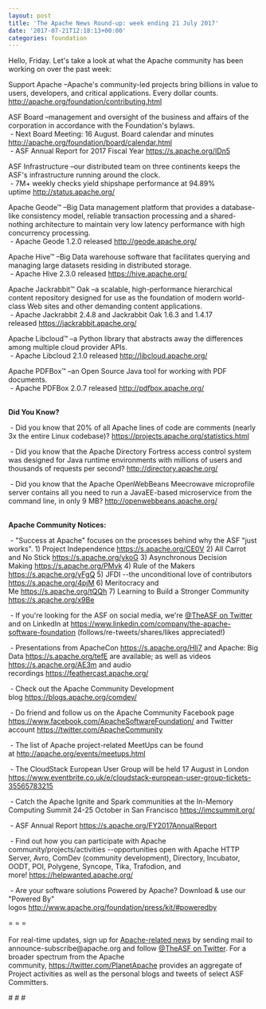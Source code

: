 ```yaml
---
layout: post
title: 'The Apache News Round-up: week ending 21 July 2017'
date: '2017-07-21T12:18:13+00:00'
categories: foundation
---
```

<p>Hello, Friday. Let's take a look at what the Apache community has been working on over the past week:</p> 
  <p>Support Apache&nbsp;–Apache's community-led projects bring billions in value to users, developers, and critical applications. Every dollar counts. <a href="http://apache.org/foundation/contributing.html">http://apache.org/foundation/contributing.html</a></p> 
  <div> 
    <p>ASF Board –management and oversight of the business and affairs of the corporation in accordance with the Foundation's bylaws.<br />&nbsp;- Next Board Meeting: 16 August. Board calendar and minutes <a href="http://apache.org/foundation/board/calendar.html">http://apache.org/foundation/board/calendar.html</a><br />&nbsp;- ASF Annual Report for 2017 Fiscal Year&nbsp;<a href="https://s.apache.org/IDn5">https://s.apache.org/IDn5</a></p> 
    <p>ASF Infrastructure –our distributed team on three continents keeps the ASF's infrastructure running around the clock.<br />&nbsp;- 7M+ weekly checks yield shipshape performance at 94.89% uptime&nbsp;<a href="http://status.apache.org/">http://status.apache.org/</a></p> 
  </div> 
  <div> 
    <p>Apache Geode™ –Big Data management platform that provides a database-like consistency model, reliable transaction processing and a shared-nothing architecture to maintain very low latency performance with high concurrency processing.<br />&nbsp;- Apache Geode 1.2.0 released&nbsp;<a href="http://geode.apache.org/">http://geode.apache.org/</a></p> 
    <p>Apache Hive™ –Big Data warehouse software that facilitates querying and managing large datasets residing in distributed storage.<br />&nbsp;- Apache Hive 2.3.0 released&nbsp;<a href="https://hive.apache.org/">https://hive.apache.org/</a></p> 
    <p>Apache Jackrabbit™ Oak –a scalable, high-performance hierarchical content repository designed for use as the foundation of modern world-class Web sites and other demanding content applications.<br />&nbsp;- Apache Jackrabbit 2.4.8 and Jackrabbit Oak 1.6.3 and 1.4.17 released&nbsp;<a href="https://jackrabbit.apache.org/">https://jackrabbit.apache.org/</a></p> 
    <p>Apache Libcloud™ –a Python library that abstracts away the differences among multiple cloud provider APIs.<br />&nbsp;- Apache Libcloud 2.1.0 released&nbsp;<a href="http://libcloud.apache.org/">http://libcloud.apache.org/</a></p> 
    <p>Apache PDFBox™ –an Open Source Java tool for working with PDF documents.<br />&nbsp;- Apache PDFBox 2.0.7 released&nbsp;<a href="http://pdfbox.apache.org/">http://pdfbox.apache.org/</a></p> 
    <p><strong><br />Did You Know?</strong></p> 
    <p>&nbsp;- Did you know that&nbsp;20% of all Apache lines of code are comments (nearly 3x the entire Linux codebase)?&nbsp;<a href="https://projects.apache.org/statistics.html">https://projects.apache.org/statistics.html</a></p> 
    <p>&nbsp;- Did you know that the Apache Directory Fortress access control system was designed for Java runtime environments with millions of users and thousands of requests per second?&nbsp;<a href="http://directory.apache.org/">http://directory.apache.org/</a></p> 
    <p>&nbsp;- Did you know that the Apache OpenWebBeans Meecrowave microprofile server contains all you need to run a JavaEE-based microservice from the command line, in only 9 MB?&nbsp;<a href="http://openwebbeans.apache.org/">http://openwebbeans.apache.org/</a><br /><br /></p> 
  </div> 
  <div> 
    <p><strong>Apache Community Notices:</strong></p> 
  </div> 
  <div> 
    <p>&nbsp;- &quot;Success at Apache&quot; focuses on the processes behind why the ASF &quot;just works&quot;. 1) Project Independence <a href="https://s.apache.org/CE0V">https://s.apache.org/CE0V</a>&nbsp;2) All Carrot and No Stick&nbsp;<a href="https://s.apache.org/ykoG">https://s.apache.org/ykoG</a>&nbsp;3)&nbsp;Asynchronous Decision Making&nbsp;<a href="https://s.apache.org/PMvk">https://s.apache.org/PMvk</a>&nbsp;4)&nbsp;Rule of the Makers <a href="https://s.apache.org/yFgQ">https://s.apache.org/yFgQ</a>&nbsp;5) JFDI --the unconditional love of contributors <a href="https://s.apache.org/4pjM">https://s.apache.org/4pjM</a>&nbsp;6) Meritocracy and Me&nbsp;<a href="https://s.apache.org/tQQh">https://s.apache.org/tQQh</a>&nbsp;7)&nbsp;Learning to Build a Stronger Community <a href="https://s.apache.org/x9Be">https://s.apache.org/x9Be</a></p> 
    <p>&nbsp;- If you're looking for the ASF on social media, we're <a href="https://twitter.com/TheASF">@TheASF on Twitter</a> and on LinkedIn at&nbsp;<a href="https://www.linkedin.com/company/the-apache-software-foundation">https://www.linkedin.com/company/the-apache-software-foundation</a>&nbsp;(follows/re-tweets/shares/likes appreciated!)</p>&nbsp;- Presentations from ApacheCon&nbsp;<a href="https://s.apache.org/Hli7">https://s.apache.org/Hli7</a>&nbsp;and Apache: Big Data&nbsp;<a href="https://s.apache.org/tefE">https://s.apache.org/tefE</a>&nbsp;are available; as well as videos <a href="https://s.apache.org/AE3m">https://s.apache.org/AE3m</a>&nbsp;and audio recordings&nbsp;<a href="https://feathercast.apache.org/">https://feathercast.apache.org/</a> 
    <p>&nbsp;- Check out the Apache Community Development blog&nbsp;<a href="https://blogs.apache.org/comdev/">https://blogs.apache.org/comdev/</a></p> 
    <p>&nbsp;- Do friend and follow us on the Apache Community Facebook page <a href="https://www.facebook.com/ApacheSoftwareFoundation/">https://www.facebook.com/ApacheSoftwareFoundation/</a>&nbsp;and Twitter account <a href="https://twitter.com/ApacheCommunity">https://twitter.com/ApacheCommunity</a></p> 
    <p>&nbsp;- The list of Apache project-related MeetUps can be found at&nbsp;<a href="http://apache.org/events/meetups.html">http://apache.org/events/meetups.html</a></p> 
    <p>&nbsp;- The CloudStack European User Group will be held 17 August in London <a href="https://www.eventbrite.co.uk/e/cloudstack-european-user-group-tickets-35565783215">https://www.eventbrite.co.uk/e/cloudstack-european-user-group-tickets-35565783215</a></p> 
    <p>&nbsp;- Catch the Apache Ignite and Spark communities at the In-Memory Computing Summit 24-25 October in San Francisco&nbsp;<a href="https://imcsummit.org/">https://imcsummit.org/</a></p> 
    <p>&nbsp;- ASF Annual Report&nbsp;<a href="https://s.apache.org/FY2017AnnualReport">https://s.apache.org/FY2017AnnualReport</a></p> 
    <div> 
      <p>&nbsp;- Find out how you can participate with Apache community/projects/activities --opportunities open with&nbsp;Apache HTTP Server,&nbsp;Avro, ComDev (community development), Directory, Incubator, OODT, POI, Polygene, Syncope, Tika, Trafodion, and more!&nbsp;<a href="https://helpwanted.apache.org/">https://helpwanted.apache.org/</a></p> 
    </div> 
    <p>&nbsp;- Are your software solutions Powered by Apache? Download &amp; use our &quot;Powered By&quot; logos&nbsp;<a href="http://www.apache.org/foundation/press/kit/#poweredby">http://www.apache.org/foundation/press/kit/#poweredby</a></p> 
    <div>= = =</div> 
    <div><br /></div> 
    <div>For real-time updates, sign up for <a href="http://apache.org/foundation/mailinglists.html#foundation-announce">Apache-related news</a> by sending mail to announce-subscribe@apache.org and follow <a href="https://twitter.com/TheASF">@TheASF on Twitter</a>. For a broader spectrum from the Apache community,&nbsp;<a href="http://s.apache.org/landsend">https://twitter.com/PlanetApache</a> provides an aggregate of Project activities as well as the personal blogs and tweets of select ASF Committers.</div> 
  </div> 
  <p># # #</p>
